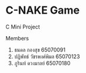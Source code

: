 # C-NAKE Game
C Mini Project

Members
1. ธนดล กองสุข 65070091
2. ปฏิพัทธ์ วัชรพงศ์พิมล 65070123
3. ภูรินท์ ดวงมาลย์ 65070180
